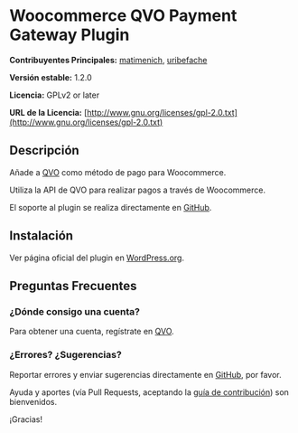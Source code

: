 # Woocommerce QVO Payment Gateway Plugin
**Contribuyentes Principales:** [matimenich](https://github.com/matimenich), [uribefache](https://github.com/uribefache)

**Versión estable:** 1.2.0

**Licencia:** GPLv2 or later

**URL de la Licencia:** [http://www.gnu.org/licenses/gpl-2.0.txt](http://www.gnu.org/licenses/gpl-2.0.txt)


## Descripción
Añade a [QVO](https://qvo.cl) como método de pago para Woocommerce.

Utiliza la API de QVO para realizar pagos a través de Woocommerce.

El soporte al plugin se realiza directamente en [GitHub](https://github.com/qvo-team/qvo-woocommerce-webpay-plus/issues).


## Instalación
Ver página oficial del plugin en [WordPress.org](https://wordpress.org/plugins/qvo-woocommerce-webpay-plus/).


## Preguntas Frecuentes

### ¿Dónde consigo una cuenta?
Para obtener una cuenta, regístrate en [QVO](https://qvo.cl).

### ¿Errores? ¿Sugerencias?
Reportar errores y enviar sugerencias directamente en [GitHub](https://github.com/whooohq/qvo-woocommerce-webpay-plus/issues), por favor.

Ayuda y aportes (vía Pull Requests, aceptando la [guía de contribución](https://github.com/whooohq/qvo-woocommerce-webpay-plus/blob/master/CONTRIBUTING.md)) son bienvenidos.

¡Gracias!